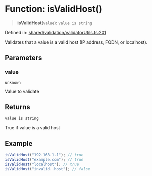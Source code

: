 # Function: isValidHost()

> **isValidHost**(`value`): `value is string`

Defined in: [shared/validation/validatorUtils.ts:201](https://github.com/Nick2bad4u/Uptime-Watcher/blob/main/shared/validation/validatorUtils.ts#L201)

Validates that a value is a valid host (IP address, FQDN, or localhost).

## Parameters

### value

`unknown`

Value to validate

## Returns

`value is string`

True if value is a valid host

## Example

```typescript
isValidHost("192.168.1.1"); // true
isValidHost("example.com"); // true
isValidHost("localhost"); // true
isValidHost("invalid..host"); // false
```
